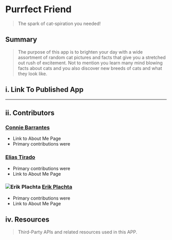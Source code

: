 # Purrfect Friend  
> The spark of cat-spiration you needed!

## Summary 

> The purpose of this app is to brighten your day with a wide assortment of random cat pictures and facts that give you a stretched out rush of excitement. 
> Not to mention you learn many mind blowing facts about cats and you also discover new breeds of cats and what they look like.

## i. Link To Published App

---

## ii. Contributors

### [Connie Barrantes]()

- Link to About Me Page
- Primary contributions were

### [Elias Tirado]()

- Primary contributions were
- Link to About Me Page

### ![Erik Plachta](https://s.gravatar.com/avatar/cde2e5381aa5e6d8d0220c46edee8f88?s=30) [Erik Plachta](www.github.com/erikplachta)

- Primary contributions were
- Link to About Me Page

## iv. Resources

> Third-Party APIs and related resources used in this APP.
